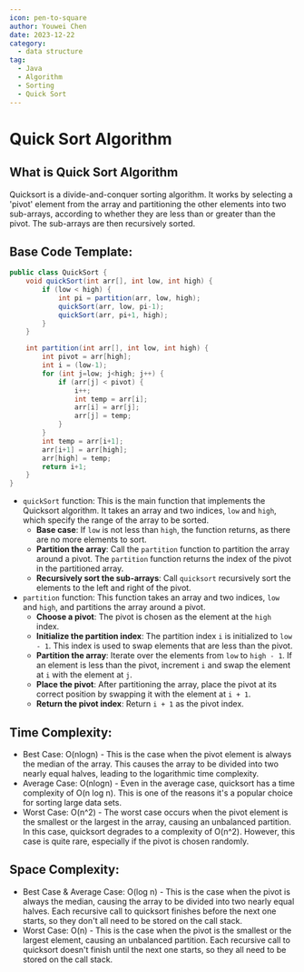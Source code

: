 ```yaml
---
icon: pen-to-square
author: Youwei Chen
date: 2023-12-22
category:
  - data structure
tag:
  - Java
  - Algorithm
  - Sorting
  - Quick Sort
---
```


# Quick Sort Algorithm

## What is Quick Sort Algorithm

Quicksort is a divide-and-conquer sorting algorithm. It works by selecting a 'pivot' element from the array and partitioning the other elements into two sub-arrays, according to whether they are less than or greater than the pivot. The sub-arrays are then recursively sorted.

## Base Code Template:

```java
public class QuickSort {
    void quickSort(int arr[], int low, int high) {
        if (low < high) {
            int pi = partition(arr, low, high);
            quickSort(arr, low, pi-1);
            quickSort(arr, pi+1, high);
        }
    }

    int partition(int arr[], int low, int high) {
        int pivot = arr[high];
        int i = (low-1);
        for (int j=low; j<high; j++) {
            if (arr[j] < pivot) {
                i++;
                int temp = arr[i];
                arr[i] = arr[j];
                arr[j] = temp;
            }
        }
        int temp = arr[i+1];
        arr[i+1] = arr[high];
        arr[high] = temp;
        return i+1;
    }
}
```

- `quickSort` function: This is the main function that implements the Quicksort algorithm. It takes an array and two indices, `low` and `high`, which specify the range of the array to be sorted.
  - **Base case**: If `low` is not less than `high`, the function returns, as there are no more elements to sort.
  - **Partition the array**: Call the `partition` function to partition the array around a pivot. The `partition` function returns the index of the pivot in the partitioned array.
  - **Recursively sort the sub-arrays**: Call `quicksort` recursively sort the elements to the left and right of the pivot.
- `partition` function: This function takes an array and two indices, `low` and `high`, and partitions the array around a pivot.
  - **Choose a pivot**: The pivot is chosen as the element at the `high` index.
  - **Initialize the partition index**: The partition index `i` is initialized to `low - 1`. This index is used to swap elements that are less than the pivot.
  - **Partition the array**: Iterate over the elements from `low` to `high - 1`. If an element is less than the pivot, increment `i` and swap the element at `i` with the element at `j`.
  - **Place the pivot**: After partitioning the array, place the pivot at its correct position by swapping it with the element at `i + 1`.
  - **Return the pivot index**: Return `i + 1` as the pivot index.

## Time Complexity:

- Best Case: O(nlogn) - This is the case when the pivot element is always the median of the array. This causes the array to be divided into two nearly equal halves, leading to the logarithmic time complexity.
- Average Case: O(nlogn) - Even in the average case, quicksort has a time complexity of O(n log n). This is one of the reasons it's a popular choice for sorting large data sets.
- Worst Case: O(n^2) - The worst case occurs when the pivot element is the smallest or the largest in the array, causing an unbalanced partition. In this case, quicksort degrades to a complexity of O(n^2). However, this case is quite rare, especially if the pivot is chosen randomly.

## Space Complexity:

- Best Case & Average Case: O(log n) - This is the case when the pivot is always the median, causing the array to be divided into two nearly equal halves. Each recursive call to quicksort finishes before the next one starts, so they don't all need to be stored on the call stack.
- Worst Case: O(n) - This is the case when the pivot is the smallest or the largest element, causing an unbalanced partition. Each recursive call to quicksort doesn't finish until the next one starts, so they all need to be stored on the call stack.
